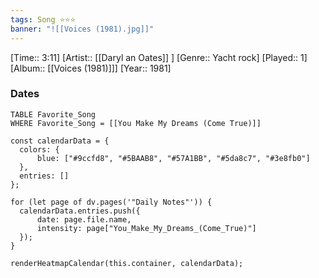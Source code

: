 ```yaml
---
tags: Song ⭐⭐⭐ 
banner: "![[Voices (1981).jpg]]"
---
```

[Time:: 3:11]
[Artist:: [[Daryl an Oates]] ]
[Genre:: Yacht rock]
[Played:: 1]
[Album:: [[Voices (1981)]]]
[Year:: 1981]
### Dates
````dataview
TABLE Favorite_Song
WHERE Favorite_Song = [[You Make My Dreams (Come True)]]
````

  ```dataviewjs
const calendarData = { 
	colors: { 
		blue: ["#9ccfd8", "#5BAAB8", "#57A1BB", "#5da8c7", "#3e8fb0"] 
	}, 
	entries: [] 
}; 

for (let page of dv.pages('"Daily Notes"')) { 
	calendarData.entries.push({ 
		date: page.file.name, 
		intensity: page["You_Make_My_Dreams_(Come_True)"]
	}); 
} 

renderHeatmapCalendar(this.container, calendarData);
```
